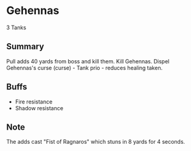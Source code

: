 # Gehennas

3 Tanks

## Summary
Pull adds 40 yards from boss and kill them.
Kill Gehennas.
Dispel Gehennas's curse (curse) - Tank prio - reduces healing taken.

## Buffs
* Fire resistance
* Shadow resistance

## Note
The adds cast "Fist of Ragnaros" which stuns in 8 yards for 4 seconds.